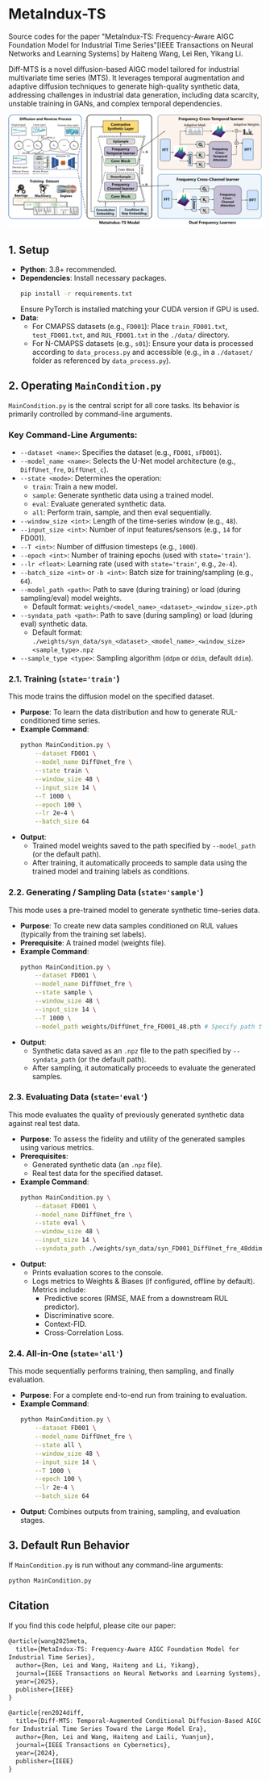 # MetaIndux-TS

Source codes for the paper "MetaIndux-TS: Frequency-Aware AIGC Foundation Model for Industrial Time Series"[IEEE Transactions on Neural Networks and Learning Systems] by Haiteng Wang, Lei Ren, Yikang Li.

Diff-MTS is a novel diffusion-based AIGC model tailored for industrial multivariate time series (MTS). It leverages temporal augmentation and adaptive diffusion techniques to generate high-quality synthetic data, addressing challenges in industrial data generation, including data scarcity, unstable training in GANs, and complex temporal dependencies.

![Example Image](submits/framework.png)

## 1. Setup

* **Python**: 3.8+ recommended.
* **Dependencies**: Install necessary packages.
    ```bash
    pip install -r requirements.txt
    ```
    Ensure PyTorch is installed matching your CUDA version if GPU is used.
* **Data**:
    * For CMAPSS datasets (e.g., `FD001`): Place `train_FD001.txt`, `test_FD001.txt`, and `RUL_FD001.txt` in the `./data/` directory.
    * For N-CMAPSS datasets (e.g., `s01`): Ensure your data is processed according to `data_process.py` and accessible (e.g., in a `./dataset/` folder as referenced by `data_process.py`).

## 2. Operating `MainCondition.py`

`MainCondition.py` is the central script for all core tasks. Its behavior is primarily controlled by command-line arguments.

### Key Command-Line Arguments:

* `--dataset <name>`: Specifies the dataset (e.g., `FD001`, `sFD001`).
* `--model_name <name>`: Selects the U-Net model architecture (e.g., `DiffUnet_fre`, `DiffUnet_c`).
* `--state <mode>`: Determines the operation:
    * `train`: Train a new model.
    * `sample`: Generate synthetic data using a trained model.
    * `eval`: Evaluate generated synthetic data.
    * `all`: Perform train, sample, and then eval sequentially.
* `--window_size <int>`: Length of the time-series window (e.g., `48`).
* `--input_size <int>`: Number of input features/sensors (e.g., `14` for FD001).
* `--T <int>`: Number of diffusion timesteps (e.g., `1000`).
* `--epoch <int>`: Number of training epochs (used with `state='train'`).
* `--lr <float>`: Learning rate (used with `state='train'`, e.g., `2e-4`).
* `--batch_size <int>` or `-b <int>`: Batch size for training/sampling (e.g., `64`).
* `--model_path <path>`: Path to save (during training) or load (during sampling/eval) model weights.
    * Default format: `weights/<model_name>_<dataset>_<window_size>.pth`
* `--syndata_path <path>`: Path to save (during sampling) or load (during eval) synthetic data.
    * Default format: `./weights/syn_data/syn_<dataset>_<model_name>_<window_size><sample_type>.npz`
* `--sample_type <type>`: Sampling algorithm (`ddpm` or `ddim`, default `ddim`).

### 2.1. Training (`state='train'`)

This mode trains the diffusion model on the specified dataset.

* **Purpose**: To learn the data distribution and how to generate RUL-conditioned time series.
* **Example Command**:
    ```bash
    python MainCondition.py \
        --dataset FD001 \
        --model_name DiffUnet_fre \
        --state train \
        --window_size 48 \
        --input_size 14 \
        --T 1000 \
        --epoch 100 \
        --lr 2e-4 \
        --batch_size 64
    ```
* **Output**:
    * Trained model weights saved to the path specified by `--model_path` (or the default path).
    * After training, it automatically proceeds to sample data using the trained model and training labels as conditions.

### 2.2. Generating / Sampling Data (`state='sample'`)

This mode uses a pre-trained model to generate synthetic time-series data.

* **Purpose**: To create new data samples conditioned on RUL values (typically from the training set labels).
* **Prerequisite**: A trained model (weights file).
* **Example Command**:
    ```bash
    python MainCondition.py \
        --dataset FD001 \
        --model_name DiffUnet_fre \
        --state sample \
        --window_size 48 \
        --input_size 14 \
        --T 1000 \
        --model_path weights/DiffUnet_fre_FD001_48.pth # Specify path to your trained model
    ```
* **Output**:
    * Synthetic data saved as an `.npz` file to the path specified by `--syndata_path` (or the default path).
    * After sampling, it automatically proceeds to evaluate the generated samples.

### 2.3. Evaluating Data (`state='eval'`)

This mode evaluates the quality of previously generated synthetic data against real test data.

* **Purpose**: To assess the fidelity and utility of the generated samples using various metrics.
* **Prerequisites**:
    * Generated synthetic data (an `.npz` file).
    * Real test data for the specified dataset.
* **Example Command**:
    ```bash
    python MainCondition.py \
        --dataset FD001 \
        --model_name DiffUnet_fre \
        --state eval \
        --window_size 48 \
        --input_size 14 \
        --syndata_path ./weights/syn_data/syn_FD001_DiffUnet_fre_48ddim.npz # Specify path to your synthetic data
    ```
* **Output**:
    * Prints evaluation scores to the console.
    * Logs metrics to Weights & Biases (if configured, offline by default). Metrics include:
        * Predictive scores (RMSE, MAE from a downstream RUL predictor).
        * Discriminative score.
        * Context-FID.
        * Cross-Correlation Loss.

### 2.4. All-in-One (`state='all'`)

This mode sequentially performs training, then sampling, and finally evaluation.

* **Purpose**: For a complete end-to-end run from training to evaluation.
* **Example Command**:
    ```bash
    python MainCondition.py \
        --dataset FD001 \
        --model_name DiffUnet_fre \
        --state all \
        --window_size 48 \
        --input_size 14 \
        --T 1000 \
        --epoch 100 \
        --lr 2e-4 \
        --batch_size 64
    ```
* **Output**: Combines outputs from training, sampling, and evaluation stages.

## 3. Default Run Behavior

If `MainCondition.py` is run without any command-line arguments:
```bash
python MainCondition.py
```

## Citation
If you find this code helpful, please cite our paper:

```
@article{wang2025meta,
  title={MetaIndux-TS: Frequency-Aware AIGC Foundation Model for Industrial Time Series},
  author={Ren, Lei and Wang, Haiteng and Li, Yikang},
  journal={IEEE Transactions on Neural Networks and Learning Systems},
  year={2025},
  publisher={IEEE}
}
```

```
@article{ren2024diff,
  title={Diff-MTS: Temporal-Augmented Conditional Diffusion-Based AIGC for Industrial Time Series Toward the Large Model Era},
  author={Ren, Lei and Wang, Haiteng and Laili, Yuanjun},
  journal={IEEE Transactions on Cybernetics},
  year={2024},
  publisher={IEEE}
}
```
